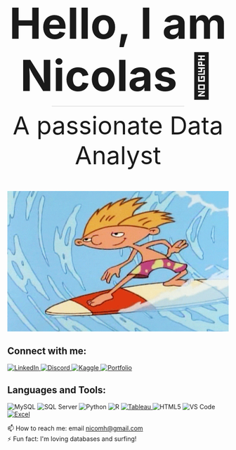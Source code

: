 <div align="center">
  <h1 style="font-size: 7em; font-weight: bold; margin-bottom: 10px;">Hello, I am Nicolas 👋</h1>
  <div style="width: 60%; height: 1px; background-color: lightgray; margin: 10px auto;"></div>
  <h2 style="font-size: 4em; font-weight: normal; margin-top: 10px; border-bottom: none;">A passionate Data Analyst</h2>
</div>

<p align="center">
  <img src="https://github.com/NicMoHan/NicMoHan/blob/main/Hey%20Arnold%2090S%20GIF.gif?raw=true" width="800" alt="Arnold Surfer">
</p>

## Connect with me:

<p align="left">
  <!-- LinkedIn -->
  <a href="https://linkedin.com/in/nicolas-mora-hansen-0b8a1237" target="_blank">
    <img src="https://raw.githubusercontent.com/rahuldkjain/github-profile-readme-generator/master/src/images/icons/Social/linked-in-alt.svg" alt="LinkedIn" width="30" height="30" />
  </a>
  
  <!-- Discord -->
  <a href="https://discord.gg/nicomh5172" target="_blank">
    <img src="https://raw.githubusercontent.com/rahuldkjain/github-profile-readme-generator/master/src/images/icons/Social/discord.svg" alt="Discord" width="30" height="30" />
  </a>
  
  <!-- Kaggle -->
  <a href="https://www.kaggle.com/nicolasmorahansen" target="_blank">
    <img src="https://upload.wikimedia.org/wikipedia/commons/9/97/Kaggle_logo.svg" alt="Kaggle" width="30" height="30" />
  </a>

  <!-- Portfolio -->
  <a href="https://datascienceportfol.io/nicolashan" target="_blank">
    <img src="https://img.shields.io/badge/Portfolio-FF5722?style=for-the-badge&logo=codepen&logoColor=white" alt="Portfolio" width="130" height="30">
  </a>
</p>

## Languages and Tools:

<p align="left">
  <img src="https://cdn.jsdelivr.net/gh/devicons/devicon/icons/mysql/mysql-original.svg" alt="MySQL" width="50" height="50"/>
  <img src="https://cdn.jsdelivr.net/gh/devicons/devicon/icons/microsoftsqlserver/microsoftsqlserver-plain.svg" alt="SQL Server" width="50" height="50"/>
  <img src="https://cdn.jsdelivr.net/gh/devicons/devicon/icons/python/python-original.svg" alt="Python" width="50" height="50"/>
  <img src="https://www.r-project.org/logo/Rlogo.png" alt="R" width="50" height="50"/>
  
  <!-- Tableau (cheap icon) -->
  <a href="https://www.tableau.com/" target="_blank">
    <img src="https://img.shields.io/badge/Tableau-0076D2?style=for-the-badge&logo=tableau&logoColor=white" alt="Tableau" width="50" height="50" />
  </a>
  
  <img src="https://cdn.jsdelivr.net/gh/devicons/devicon/icons/html5/html5-original.svg" alt="HTML5" width="50" height="50"/>
  <img src="https://cdn.jsdelivr.net/gh/devicons/devicon/icons/vscode/vscode-original.svg" alt="VS Code" width="50" height="50"/>
  
  <!-- Excel (cheap icon) -->
  <a href="https://www.microsoft.com/en-us/microsoft-365/excel" target="_blank">
    <img src="https://img.shields.io/badge/Excel-217346?style=for-the-badge&logo=microsoft-excel&logoColor=white" alt="Excel" width="50" height="50" />
  </a>
</p>

📫 How to reach me: email <a href="mailto:nicomh@gmail.com">nicomh@gmail.com</a>  
⚡ Fun fact: I'm loving databases and surfing!
